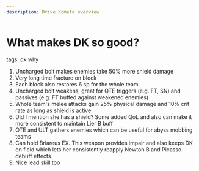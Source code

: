 ```yaml
---
description: Drive Kometa overview
---
```

# What makes DK so good?
tags: dk why


1) Uncharged bolt makes enemies take 50% more shield damage
2) Very long time fracture on block
3) Each block also restores 6 sp for the whole team
4) Uncharged bolt weakens, great for QTE triggers (e.g. FT, SN) and passives (e.g. FT buffed against weakened enemies)
5) Whole team's melee attacks gain 25% physical damage and 10% crit rate as long as shield is active
6) Did I mention she has a shield? Some added QoL and also can make it more consistent to maintain Lier B buff
7) QTE and ULT gathers enemies which can be useful for abyss mobbing teams
8) Can hold Briareus EX. This weapon provides impair and also keeps DK on field which lets her consistently reapply Newton B and Picasso debuff effects.
9) Nice lead skill too
